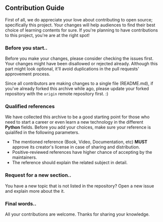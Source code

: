 ## Contribution Guide
First of all, we do appreciate your love about contributing to open source; specifically this project. Your changes will help audiences to find their best choice of learning contents for sure. If you're planning to have contributions to this project, you're are at the right spot!

### Before you start..
Before you make your changes, please consider checking the issues first. Your changes might have been disallowed or rejected already. Although this part might look optional, it'll avoid duplications in the pull requests' approvement process.

Since all contributors are making changes to a single file (README.md), if you've already forked this archive while ago, please update your forked repository with the `origin` remote repository first. :)

### Qualified references
We have collected this archive to be a good starting point for those who need to start a career or even learn a new technology in the different **Python** fields. Before you add your choices, make sure your reference is quialifed in the following parameters.

- The mentioned reference (Book, Video, Documentation, etc) **MUST** approve its creator's license in case of sharing and distribution.
- Positive-reviewed references have higher chance of accepting by the maintainers.
- The reference should explain the related subject in detail.

### Request for a new section..
You have a new topic that is not listed in the repository? Open a new issue and explain more about the it.

### Final words..
All your contributions are welcome. Thanks for sharing your knowledge.
